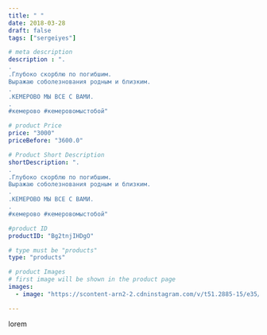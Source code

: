 ```yaml
---
title: " "
date: 2018-03-28
draft: false
tags: ["sergeiyes"]

# meta description
description : ".
.
.Глубоко скорблю по погибшим.
Выражаю соболезнования родным и близким.
.
.КЕМЕРОВО МЫ ВСЕ С ВАМИ.
.
#кемерово #кемеровомыстобой"

# product Price
price: "3000"
priceBefore: "3600.0"

# Product Short Description
shortDescription: ".
.
.Глубоко скорблю по погибшим.
Выражаю соболезнования родным и близким.
.
.КЕМЕРОВО МЫ ВСЕ С ВАМИ.
.
#кемерово #кемеровомыстобой"

#product ID
productID: "Bg2tnjIHDgO"

# type must be "products"
type: "products"

# product Images
# first image will be shown in the product page
images:
  - image: "https://scontent-arn2-2.cdninstagram.com/v/t51.2885-15/e35/29095937_168688057017636_8762272010177871872_n.jpg?tp=1&_nc_ht=scontent-arn2-2.cdninstagram.com&_nc_cat=100&_nc_ohc=hJNq8zGyIhgAX_2UjT8&ccb=7-4&oh=e50e16acf005464442afea40a5e72a4f&oe=6082B4B3&_nc_sid=86f79a&ig_cache_key=MTc0NDc4MjUzNTUyMjI2OTE5OA%3D%3D.2-ccb7-4"

---
```

lorem
